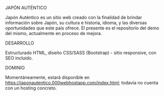 JAPÓN AUTÉNTICO

Japón Auténtico es un sitio web creado con la finalidad de brindar información sobre Japón, su cultura e historia, idioma, y las diversas oportunidades que este país ofrece.
El presente es el repositorio del demo del mismo, actualmente en proceso de mejora.



DESARROLLO

Estructurado HTML, diseño CSS/SASS (Bootstrap) - sitio responsive, con SEO incluido.



DOMINIO

Momentáneamente, estará disponible en https://japonautentico.000webhostapp.com/index.html; todavía no cuenta con un hosting concreto.

